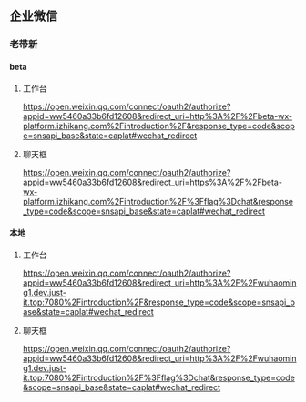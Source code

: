 ## 企业微信

### 老带新

#### beta

1. 工作台

   https://open.weixin.qq.com/connect/oauth2/authorize?appid=ww5460a33b6fd12608&redirect_uri=http%3A%2F%2Fbeta-wx-platform.izhikang.com%2Fintroduction%2F&response_type=code&scope=snsapi_base&state=caplat#wechat_redirect

2. 聊天框

   https://open.weixin.qq.com/connect/oauth2/authorize?appid=ww5460a33b6fd12608&redirect_uri=https%3A%2F%2Fbeta-wx-platform.izhikang.com%2Fintroduction%2F%3Fflag%3Dchat&response_type=code&scope=snsapi_base&state=caplat#wechat_redirect

#### 本地

1. 工作台

   https://open.weixin.qq.com/connect/oauth2/authorize?appid=ww5460a33b6fd12608&redirect_uri=http%3A%2F%2Fwuhaoming1.dev.just-it.top:7080%2Fintroduction%2F&response_type=code&scope=snsapi_base&state=caplat#wechat_redirect    

2. 聊天框 

   https://open.weixin.qq.com/connect/oauth2/authorize?appid=ww5460a33b6fd12608&redirect_uri=http%3A%2F%2Fwuhaoming1.dev.just-it.top:7080%2Fintroduction%2F%3Fflag%3Dchat&response_type=code&scope=snsapi_base&state=caplat#wechat_redirect